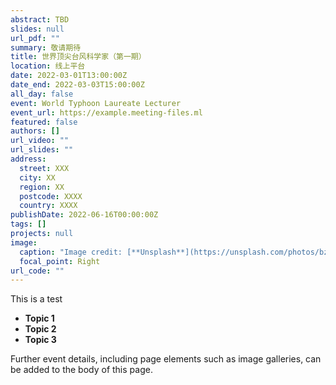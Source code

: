 ```yaml
---
abstract: TBD
slides: null
url_pdf: ""
summary: 敬请期待
title: 世界顶尖台风科学家（第一期）
location: 线上平台
date: 2022-03-01T13:00:00Z
date_end: 2022-03-03T15:00:00Z
all_day: false
event: World Typhoon Laureate Lecturer
event_url: https://example.meeting-files.ml
featured: false
authors: []
url_video: ""
url_slides: ""
address:
  street: XXX
  city: XX
  region: XX
  postcode: XXXX
  country: XXXX
publishDate: 2022-06-16T00:00:00Z
tags: []
projects: null
image:
  caption: "Image credit: [**Unsplash**](https://unsplash.com/photos/bzdhc5b3Bxs)"
  focal_point: Right
url_code: ""
---
```

This is a test

* **Topic 1**
* **Topic 2**
* **Topic 3**

Further event details, including page elements such as image galleries, can be added to the body of this page.